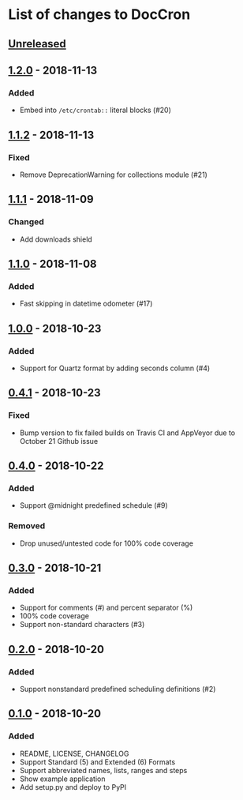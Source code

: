 # List of changes to DocCron

## [Unreleased]

## [1.2.0] - 2018-11-13
### Added
- Embed into `/etc/crontab::` literal blocks (#20)

## [1.1.2] - 2018-11-13
### Fixed
- Remove DeprecationWarning for collections module (#21)

## [1.1.1] - 2018-11-09
### Changed
- Add downloads shield

## [1.1.0] - 2018-11-08
### Added
- Fast skipping in datetime odometer (#17)

## [1.0.0] - 2018-10-23
### Added
- Support for Quartz format by adding seconds column (#4)

## [0.4.1] - 2018-10-23
### Fixed
- Bump version to fix failed builds on Travis CI and AppVeyor due to October 21 Github issue

## [0.4.0] - 2018-10-22
### Added
- Support @midnight predefined schedule (#9)

### Removed
- Drop unused/untested code for 100% code coverage

## [0.3.0] - 2018-10-21
### Added
- Support for comments (#) and percent separator (%)
- 100% code coverage
- Support non-standard characters (#3)

## [0.2.0] - 2018-10-20
### Added
- Support nonstandard predefined scheduling definitions (#2)

## [0.1.0] - 2018-10-20
### Added
- README, LICENSE, CHANGELOG
- Support Standard (5) and Extended (6) Formats
- Support abbreviated names, lists, ranges and steps
- Show example application
- Add setup.py and deploy to PyPI

[Unreleased]: https://github.com/Code-ReaQtor/DocCron/compare/1.2.0...master
[1.2.0]: https://github.com/Code-ReaQtor/DocCron/releases/tag/1.2.0
[1.1.2]: https://github.com/Code-ReaQtor/DocCron/releases/tag/1.1.2
[1.1.1]: https://github.com/Code-ReaQtor/DocCron/releases/tag/1.1.1
[1.1.0]: https://github.com/Code-ReaQtor/DocCron/releases/tag/1.1.0
[1.0.0]: https://github.com/Code-ReaQtor/DocCron/releases/tag/1.0.0
[0.4.1]: https://github.com/Code-ReaQtor/DocCron/releases/tag/0.4.1
[0.4.0]: https://github.com/Code-ReaQtor/DocCron/releases/tag/0.4.0
[0.3.0]: https://github.com/Code-ReaQtor/DocCron/releases/tag/0.3.0
[0.2.0]: https://github.com/Code-ReaQtor/DocCron/releases/tag/0.2.0
[0.1.0]: https://github.com/Code-ReaQtor/DocCron/releases/tag/0.1.0